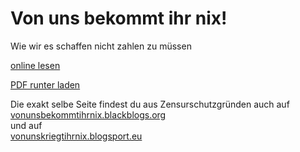 # Von uns bekommt ihr nix!

Wie wir es schaffen nicht zahlen zu müssen

[online lesen](zum-sprachgebrauch-in-diesem-reader-2.md)

[PDF runter laden](files/2019/05/Von_uns_bekommt_ihr_nix.pdf)

Die exakt selbe Seite findest du aus Zensurschutzgründen auch auf  
[vonunsbekommtihrnix.blackblogs.org](http://vonunsbekommtihrnix.blackblogs.org/)  
und auf  
[vonunskriegtihrnix.blogsport.eu](http://vonunskriegtihrnix.blogsport.eu/)
